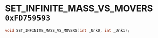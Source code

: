 # SET_INFINITE_MASS_VS_MOVERS `0xFD759593`

```cpp
void SET_INFINITE_MASS_VS_MOVERS(int _Unk0, int _Unk1);
```